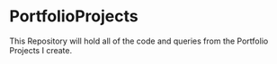 # PortfolioProjects
This Repository will hold all of the code and queries from the Portfolio Projects I create.

